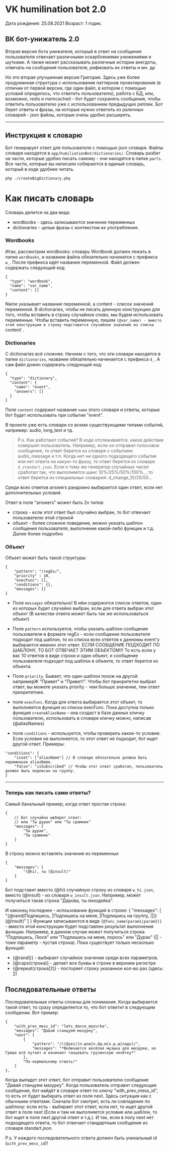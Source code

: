 # VK humilination bot 2.0

Дата рождения: 25.08.2021
Возраст: 1 годик.

## ВК бот-унижатель 2.0

Вторая версия бота унижателя, который в ответ на сообщения пользователя отвечает различными оскарблениями унижениями и шутками. А также может рассказывать различные истории анегдоты, отвечать на сообщения пользователя, рифмовать их ответы и мн. др

Но это вторая улучшенная версия Григория.
Здесь уже более продуманная структура с использование паттернов проектирования (в отличии от первой версии, где один файл, в котором с помощью условий определось, что ответить пользователю),
работа с БД, или, возможно, redis и memcached - бот будет сохранять сообщения, чтобы ответить пользователю уже с использованием предыдущих реплик. Бот берет ответы и фразы, на которые нужно ответить из раличных словарей - json файлы, которые очень удобно расширять.

---

## Инструкция к словарю

Бот генерирует ответ для пользователя с помощью json словаря.
Файлы словаря находятся в `app/humiliationBot/dictionaries/`.
Словарь разбит на части, которые удобно писать самому - они находятся в папке `parts`.
Все части, которые вы написали собираются в единый словарь, который в коде удобнее читать.

```
php ./createBigDictionary.php
```

# Как писать словарь

Словарь делится на два вида:

- wordbooks - здесь записываются значение переменных
- dictionaries - целые фразы с контекстом их употребления.

### Wordbooks

Итак, рассмотрим wordbooks:
словарь Wordbook должен лежать в папке `wordbooks`, и название файла обязательно начинатся с префикса `w_`. После префикса идёт название переменной. Файл должен содержать следующий код:

```
{
  "type": "wordbook",
  "name": "var_name",
  "content": []
}
```

Name указывает название переменной, а content - список значений переменной.
В dictionaries, чтобы не писать длинную конструкцию для того, чтобы вставить в строку случайное слово, мы будем использовать переменные. Чтобы вставить переменную, пишем `(@var_name) - вместо этой конструкции в строку подставится случайное значение из списка `content`.

### Dictionaries

С dictionaries всё сложнее.
Начнем с того, что эти словари находятся в папке `dictionaries`, название обязательно начинается с префикса `d_`. А сам файл дожен содержать следующий код:

```
{
  "type": "dictionary",
  "content": {
    "name": "event",
    "answers": []
  }
}
```

Поле `content` содержит название `name` этого словаря и ответы, которые бот будет использовать при событии "event".

В проекте уже есть словари со всеми существующими типами событий, например: audio, long_text и тд.

> P.s. Как работают события? В коде отслеживается, какое действие совершил пользователь. Например, если он отправил голосовое сообщение, то ответ берется из словаря с событием audio_message и т.п. Когда нет ни одного подходящего события или нет ответа на какую-то фразу, то ответ берется из словаря `d_standart.json`. Если к тому же генератор случайных чисел сработал так, что выполняется шанс 10%/25%/50%/100%.., то ответ берется из специальных словарей: d_change_10/25/50...

Среди всех ответов answers рандомно выбирается один ответ, если нет дополнительных условий.

Ответ в поле "answers" может быть 2х типов:

- строка - если этот ответ был случайно выбран, то бот отвечает пользователю этой строкой
- объект - более сложное поведение, можно указать шаблон сообщения пользователя, выполнение какой-либо функции и т.д. Далее более подробно

### Объект

Объект может быть такой структуры:

```
{
    "pattern": "/regEx/",
    "priority" : 10,
    "execFunc": [],
    "conditions": {},
    "messages": []
}
```

- Поле `messages` обязательно! В нём содержится список ответов, один из которых будет случайно выбран, если для ответа выбран этот объект (В качестве ответа может быть так же использоваться объект)

- Поле `pattern` используется, чтобы указать шаблон сообщения пользователя в формате regEx - если сообщение пользователя подходит под шаблон, то из списка всех ответов к данномы event'у выбирается именно этот ответ.
  ЕСЛИ СООБЩЕНИЕ ПОДХОДИТ ПО ШАБЛОНУ, ТО БОТ ОТВЕЧАЕТ ЭТИМ ОБЪЕКТОМ!!! То есть если у вас 10 ответов в виде строки и один объект, и сообщение пользователя подходит под шаблон в объекте, то ответ берется из объекта.

- Поле `priority`. Бывает, что один шаблон похож на другой: напримерЖ "Привет" и "Привет!". Чтобы бот приоритетно выбрал ответ, вы можете указать priority - чем больше значение, тем ответ приоритетнее.

- поле `execFunc`. Когда для ответа выбирается этот объект, то выполняется функция из списка execFunc. Пока доступна только функция `createAliasName` - она создаст в базе данных кличку пользователю, использовать в словаре кличку можно, написав (@aliasNames)

- поле `conditions` - используется, чтобы проверить какое-то условие. Если условие не выполняется, то этот ответ не подходит, бот ищет другой ответ. Примеры:

```
"conditions": {
    "isset": ["aliasName"] // В словаре обязательно должна быть переменная aliasName.
    "false": "isSubscribed" // Чтобы этот ответ сработал, пользователь должен быть подписан на группу.
}
```

---

### Теперь как писать сами ответы?

Самый банальный пример, когда ответ простая строка:

```
{
    // Бот случайно ывберет ответ:
    // или "Ты дурак" или "Ты срамник"
    "messages": [
        "Ты дурак",
        "Ты срамник"
    ]
}
```

В строку можно вставлять значение из переменных

```
{
    "messages": [
        "(@hi), ты (@insult)"
    ]
}
```

Бот подставит вместо (@hi) случайную строку из словаря `w_hi.json`, вместо (@insult) - из словаря `w_insult.json`. Например, может получиться такая строка "Дарова, ты лиходейка".

И наконец последнее - испоьзование функций в строке:
{
"messages": [
"{@rand(Подпишись, |Подпишись на меня, |Подпишись на группу, ||)} (@insult)"
]
}
Функции записываются в виде `{@func_name(param1|param2)}` - вместо этой конструкции будет подставлен результат выполнения функции. Например, в данном случае может получиться строка "Подпишись, Люся" или "Подпишись на меня, порось" или "Дурак" (|| - тоже параметр - пустая строка). Пока существует только несколько функций:

- {@rand()} - выбирает случайное значение среди всех параметров.
- {@caps(строка)} - делает все буквы в строке в верхнем регистре
- {@repeat(строка|2)} - посторяет строку указанное кол-во раз (здесь: 2)

## Последовательные ответы

Последовательные ответы сложны для понимания. Когда выбирается такой ответ, то сразу определяется то, что бот ответит в следующем сообщении. Вот пример:

```
{
    "with_prev_mess_id": "lets_dance_mazurka",
    "messages": "Давай станцуем мазурку",
    "next": [
        {
            "pattern": "/((@yes)|п.шли|п.йд.м|х.р.ш|ладн)/",
            "messages": "*Включается весёлая музыка для мазурки, но Гриша всё путает и начинает танцевать грузинскую чечётку*"
        },
        "По-нормальному ответь!"
    ]
},
```

Когда выпадет этот ответ, бот отправит пользователю сообщение "Давай станцуем мазурку". Когда пользователь отправит следующее сообщение, бот найдёт в словаре ответ по ключу "with_prev_mess_id", то есть от будет выбирать ответ из поля next. Здесь ситуация как с обычными ответами. Сначала бот смотрит, есть ли совпадение по шаблону: если есть - выбирает этот ответ, если нет, то ищет другой ответ в поле next (Если и там не выполняется условие или шаблон, то бот ищет в поле next другой ответ и т.д.). И так, если в полу next нет подходящего ответа, то бот отвечает стандартным сообщение из словаря standart.json.

P.s. У каждого последовательного ответа должен быть уникальный id (`with_prev_mess_id`)!
